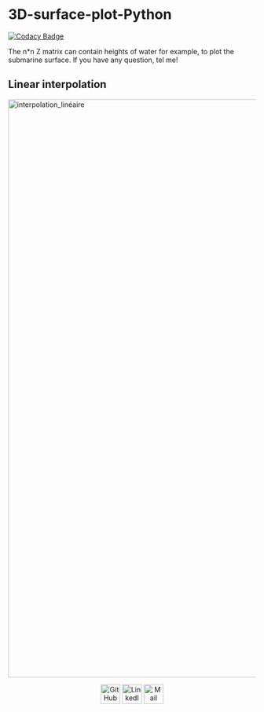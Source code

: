 # 3D-surface-plot-Python

[![Codacy Badge](https://api.codacy.com/project/badge/Grade/afc8dad8050b4363ad5b5dd7f2238d78)](https://app.codacy.com/manual/antoninlefevre45/3D-plot-Python?utm_source=github.com&utm_medium=referral&utm_content=antonin-lfv/3D-plot-Python&utm_campaign=Badge_Grade_Dashboard)

The n*n Z matrix can contain heights of water for example, to plot the submarine surface.
If you have any question, tel me!

## Linear interpolation

<img width="1177" alt="interpolation_linéaire" src="https://user-images.githubusercontent.com/63207451/92334896-65152f00-f092-11ea-9b81-fd24accc9d89.png">


<br/>

<p align="center">
  <a href="https://github.com/antonin-lfv" class="fancybox" ><img src="https://user-images.githubusercontent.com/63207451/97302854-e484da80-1859-11eb-9374-5b319ca51197.png" title="GitHub" width="40" height="40"></a>
  <a href="https://www.linkedin.com/in/antonin-lefevre-565b8b141" class="fancybox" ><img src="https://user-images.githubusercontent.com/63207451/97303444-b2c04380-185a-11eb-8cfc-864c33a64e4b.png" title="LinkedIn" width="40" height="40"></a>
  <a href="mailto:antoninlefevre45@icloud.com" class="fancybox" ><img src="https://user-images.githubusercontent.com/63207451/97303543-cec3e500-185a-11eb-8adc-c1364e2054a9.png" title="Mail" width="40" height="40"></a>
</p>
